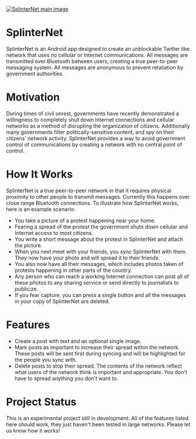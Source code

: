 <a href="https://github.com/megamattron/SplinterNet/raw/master/other/splinterNet-infosheet.png">![SplinterNet main image](https://github.com/megamattron/SplinterNet/raw/master/other/splinterNet-infosheet-small.png)</a>

SplinterNet
===

SplinterNet is an Android app designed to create an unblockable Twitter like network that uses no cellular or Internet communications. All messages are transmitted over Bluetooth between users, creating a true peer-to-peer messaging system. All messages are anonymous to prevent retaliation by government authorities.

Motivation
===

During times of civil unrest, governments have recently demonstrated a willingness to completely shut down Internet connections and cellular networks as a method of disrupting the organization of citizens. Additionally many governments filter politically-sensitive content, and spy on their citizens' network activity. SplinterNet provides a way to avoid government control of communications by creating a network with no central point of control.

How It Works
===

SplinterNet is a true peer-to-peer network in that it requires physical proximity to other people to transmit messages. Currently this happens over close range Bluetooth connections. To illustrate how SplinterNet works, here is an example scenario:

* You take a picture of a protest happening near your home.
* Fearing a spread of the protest the government shuts down cellular and Internet access to most citizens.
* You write a short message about the protest in SplinterNet and attach the picture.
* When you next meet with your friends, you sync SplinterNet with them. They now have your photo and will spread it to their friends.
* You also now have all their messages, which includes photos taken of protests happening in other parts of the country.
* Any person who can reach a working Internet connection can post all of these photos to any sharing service or send directly to journalists to publicize.
* If you fear capture, you can press a single button and all the messages in your copy of SplinterNet are deleted.

Features
===

* Create a post with text and an optional single image.
* Mark posts as important to increase their spread within the network. These posts will be sent first during syncing and will be highlighted for the people you sync with.
* Delete posts to stop their spread. The contents of the network reflect what users of the network think is important and appropriate. You don't have to spread anything you don't want to.

Project Status
===

This is an experimental project still in development. All of the features listed here should work, they just haven't been tested in large networks. Please let us know how it works!